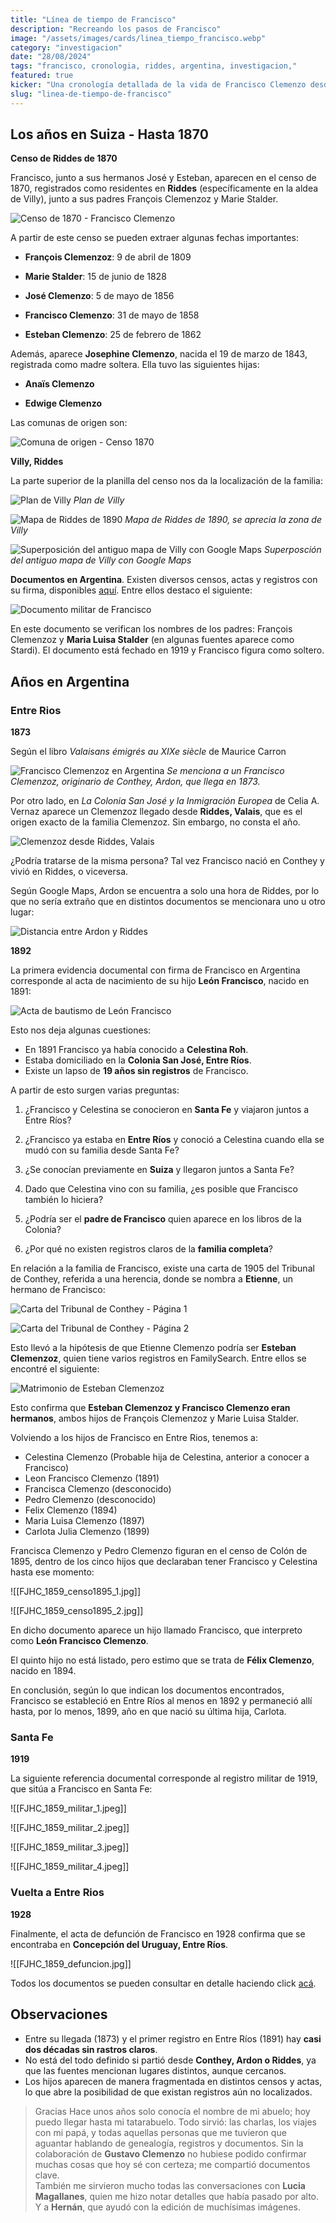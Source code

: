 ```yaml
---
title: "Línea de tiempo de Francisco"
description: "Recreando los pasos de Francisco"
image: "/assets/images/cards/linea_tiempo_francisco.webp"
category: "investigacion"
date: "28/08/2024"
tags: "francisco, cronologia, riddes, argentina, investigacion,"
featured: true
kicker: "Una cronología detallada de la vida de Francisco Clemenzo desde Suiza hasta Argentina"
slug: "linea-de-tiempo-de-francisco"
---
```


## Los años en Suiza - Hasta 1870

**Censo de Riddes de 1870**

Francisco, junto a sus hermanos José y Esteban, aparecen en el censo de 1870, registrados como residentes en **Riddes** (específicamente en la aldea de Villy), junto a sus padres François Clemenzoz y Marie Stalder.

![Censo de 1870 - Francisco Clemenzo](../../assets/images/posts/FJHC_1859_censo1870.png)

A partir de este censo se pueden extraer algunas fechas importantes:

- **François Clemenzoz**: 9 de abril de 1809
    
- **Marie Stalder**: 15 de junio de 1828
    
- **José Clemenzo**: 5 de mayo de 1856
    
- **Francisco Clemenzo**: 31 de mayo de 1858
    
- **Esteban Clemenzo**: 25 de febrero de 1862
    

Además, aparece **Josephine Clemenzo**, nacida el 19 de marzo de 1843, registrada como madre soltera. Ella tuvo las siguientes hijas:

- **Anaïs Clemenzo**
    
- **Edwige Clemenzo**

Las comunas de origen son:

![Comuna de origen - Censo 1870](../../assets/images/posts/FJHC_1859_censo1870_comuna.png)

**Villy, Riddes**

La parte superior de la planilla del censo nos da la localización de la familia:

![Plan de Villy](../../assets/images/posts/censo_villy.png)
*Plan de Villy*

![Mapa de Riddes de 1890](../../assets/images/posts/villy.jpeg)
*Mapa de Riddes de 1890, se aprecia la zona de Villy*

![Superposición del antiguo mapa de Villy con Google Maps](../../assets/images/posts/VillysSpuerpuesto.jpeg)
*Superposción del antiguo mapa de Villy con Google Maps*

**Documentos en Argentina**. Existen diversos censos, actas y registros con su firma, disponibles [aquí](https://cmzo.github.io/web-genealogia/archivo.html). Entre ellos destaco el siguiente:

![Documento militar de Francisco](../../assets/images/posts/FJHC_1859_militar_2.jpeg)

En este documento se verifican los nombres de los padres: François Clemenzoz y **Maria Luisa Stalder** (en algunas fuentes aparece como Stardi). El documento está fechado en 1919 y Francisco figura como soltero.

## Años en Argentina

### Entre Rios

**1873**

Según el libro *Valaisans émigrés au XIXe siècle* de Maurice Carron

![Francisco Clemenzoz en Argentina](../../assets/images/posts/FJHC_1859_llegadaArg.png)
*Se menciona a un Francisco Clemenzoz, originario de Conthey, Ardon, que llega en 1873.* 

Por otro lado, en _La Colonia San José y la Inmigración Europea_ de Celia A. Vernaz aparece un Clemenzoz llegado desde **Riddes, Valais**, que es el origen exacto de la familia Clemenzoz. Sin embargo, no consta el año.

![Clemenzoz desde Riddes, Valais](../../assets/images/posts/FJHC_1859_Riddes.png)

¿Podría tratarse de la misma persona? Tal vez Francisco nació en Conthey y vivió en Riddes, o viceversa.

Según Google Maps, Ardon se encuentra a solo una hora de Riddes, por lo que no sería extraño que en distintos documentos se mencionara uno u otro lugar:

![Distancia entre Ardon y Riddes](../../assets/images/posts/FJHC_1858_ArdonRiddes.png)


**1892**

La primera evidencia documental con firma de Francisco en Argentina corresponde al acta de nacimiento de su hijo **León Francisco**, nacido en 1891:

![Acta de bautismo de León Francisco](../../assets/images/archive/p20/LFC_1891_bautismo.jpg)


Esto nos deja algunas cuestiones:

- En 1891 Francisco ya había conocido a **Celestina Roh**.
- Estaba domiciliado en la **Colonia San José, Entre Ríos**.
- Existe un lapso de **19 años sin registros** de Francisco.
    

A partir de esto surgen varias preguntas:

1. ¿Francisco y Celestina se conocieron en **Santa Fe** y viajaron juntos a Entre Ríos?
    
2. ¿Francisco ya estaba en **Entre Ríos** y conoció a Celestina cuando ella se mudó con su familia desde Santa Fe?
    
3. ¿Se conocían previamente en **Suiza** y llegaron juntos a Santa Fe?
    
4. Dado que Celestina vino con su familia, ¿es posible que Francisco también lo hiciera?
    
5. ¿Podría ser el **padre de Francisco** quien aparece en los libros de la Colonia?
    
6. ¿Por qué no existen registros claros de la **familia completa**?


En relación a la familia de Francisco, existe una carta de 1905 del Tribunal de Conthey, referida a una herencia, donde se nombra a **Etienne**, un hermano de Francisco:

![Carta del Tribunal de Conthey - Página 1](../../assets/images/posts/FJHC_1859_cartaConthey_1.JPG)

![Carta del Tribunal de Conthey - Página 2](../../assets/images/posts/FJHC_1859_cartaConthey_2.JPG)


Esto llevó a la hipótesis de que Etienne Clemenzo podría ser **Esteban Clemenzoz**, quien tiene varios registros en FamilySearch. Entre ellos se encontré el siguiente:

![Matrimonio de Esteban Clemenzoz](../../assets/images/posts/EC_1864_matrimonio1.jpg)

Esto confirma que **Esteban Clemenzoz y Francisco Clemenzo eran hermanos**, ambos hijos de François Clemenzoz y Marie Luisa Stalder.

Volviendo a los hijos de Francisco en Entre Rios, tenemos a:

- Celestina Clemenzo (Probable hija de Celestina, anterior a conocer a Francisco)
- Leon Francisco Clemenzo (1891)
- Francisca Clemenzo (desconocido)
- Pedro Clemenzo (desconocido)
- Felix Clemenzo (1894)
- Maria Luisa Clemenzo (1897)
- Carlota Julia Clemenzo (1899)

Francisca Clemenzo y Pedro Clemenzo figuran en el censo de Colón de 1895, dentro de los cinco hijos que declaraban tener Francisco y Celestina hasta ese momento:

![[FJHC_1859_censo1895_1.jpg]]

![[FJHC_1859_censo1895_2.jpg]]

En dicho documento aparece un hijo llamado Francisco, que interpreto como **León Francisco Clemenzo**.

El quinto hijo no está listado, pero estimo que se trata de **Félix Clemenzo**, nacido en 1894.

En conclusión, según lo que indican los documentos encontrados, Francisco se estableció en Entre Ríos al menos en 1892 y permaneció allí hasta, por lo menos, 1899, año en que nació su última hija, Carlota.

### Santa Fe

**1919**

La siguiente referencia documental corresponde al registro militar de 1919, que sitúa a Francisco en Santa Fe:

![[FJHC_1859_militar_1.jpeg]]

![[FJHC_1859_militar_2.jpeg]]

![[FJHC_1859_militar_3.jpeg]]

![[FJHC_1859_militar_4.jpeg]]

### Vuelta a Entre Rios

**1928**

Finalmente, el acta de defunción de Francisco en 1928 confirma que se encontraba en **Concepción del Uruguay, Entre Ríos**.

![[FJHC_1859_defuncion.jpg]]

Todos los documentos se pueden consultar en detalle haciendo click [acá](https://cmzo.github.io/web-genealogia/archivo.html#/francois-clemenzo).

## Observaciones

- Entre su llegada (1873) y el primer registro en Entre Ríos (1891) hay **casi dos décadas sin rastros claros**.
- No está del todo definido si partió desde **Conthey, Ardon o Riddes**, ya que las fuentes mencionan lugares distintos, aunque cercanos.
- Los hijos aparecen de manera fragmentada en distintos censos y actas, lo que abre la posibilidad de que existan registros aún no localizados.




>  Gracias
> Hace unos años solo conocía el nombre de mi abuelo; hoy puedo llegar hasta mi tatarabuelo. Todo sirvió: las charlas, los viajes con mi papá, y todas aquellas personas que me tuvieron que aguantar hablando de genealogía, registros y documentos.
> Sin la colaboración de **Gustavo Clemenzo** no hubiese podido confirmar muchas cosas que hoy sé con certeza; me compartió documentos clave.  
>También me sirvieron mucho todas las conversaciones con **Lucia Magallanes**, quien me hizo notar detalles que había pasado por alto.  
>Y a **Hernán**, que ayudó con la edición de muchísimas imágenes.
